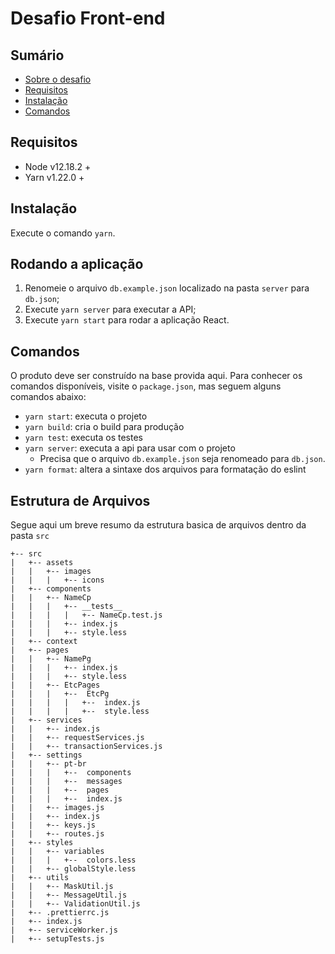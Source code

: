 # Desafio Front-end

## Sumário

- [Sobre o desafio](./CHALLENGE.md)
- [Requisitos](#requisitos)
- [Instalação](#instalação)
- [Comandos](#comandos)

## Requisitos

- Node v12.18.2 +
- Yarn v1.22.0 +

## Instalação

Execute o comando `yarn`.

## Rodando a aplicação

1. Renomeie o arquivo `db.example.json` localizado na pasta `server` para `db.json`;
1. Execute `yarn server` para executar a API;
1. Execute `yarn start` para rodar a aplicação React.

## Comandos

O produto deve ser construído na base provida aqui. Para conhecer os comandos disponíveis, visite o `package.json`, mas seguem alguns comandos abaixo:

- `yarn start`: executa o projeto
- `yarn build`: cria o build para produção
- `yarn test`: executa os testes
- `yarn server`: executa a api para usar com o projeto
  - Precisa que o arquivo `db.example.json` seja renomeado para `db.json`.
- `yarn format`: altera a sintaxe dos arquivos para formatação do eslint

## Estrutura de Arquivos

Segue aqui um breve resumo da estrutura basica de arquivos dentro da pasta `src`

```
+-- src
|   +-- assets
|   |   +-- images
|   |   |   +-- icons
|   +-- components
|   |   +-- NameCp
|   |   |   +-- __tests__
|   |   |   |   +-- NameCp.test.js
|   |   |   +-- index.js
|   |   |   +-- style.less
|   +-- context
|   +-- pages
|   |   +-- NamePg
|   |   |   +-- index.js
|   |   |   +-- style.less
|   |   +-- EtcPages
|   |   |   +--  EtcPg
|   |   |   |   +--  index.js
|   |   |   |   +--  style.less
|   +-- services
|   |   +-- index.js
|   |   +-- requestServices.js
|   |   +-- transactionServices.js
|   +-- settings
|   |   +-- pt-br
|   |   |   +--  components
|   |   |   +--  messages
|   |   |   +--  pages
|   |   |   +--  index.js
|   |   +-- images.js
|   |   +-- index.js
|   |   +-- keys.js
|   |   +-- routes.js
|   +-- styles
|   |   +-- variables
|   |   |   +--  colors.less
|   |   +-- globalStyle.less
|   +-- utils
|   |   +-- MaskUtil.js
|   |   +-- MessageUtil.js
|   |   +-- ValidationUtil.js
|   +-- .prettierrc.js
|   +-- index.js
|   +-- serviceWorker.js
|   +-- setupTests.js
```
